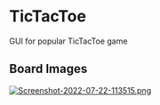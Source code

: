 # TicTacToe
GUI for popular TicTacToe game
## Board Images
[![Screenshot-2022-07-22-113515.png](https://i.postimg.cc/wBkyMV5M/Screenshot-2022-07-22-113515.png)](https://postimg.cc/DW8yY1M3)
